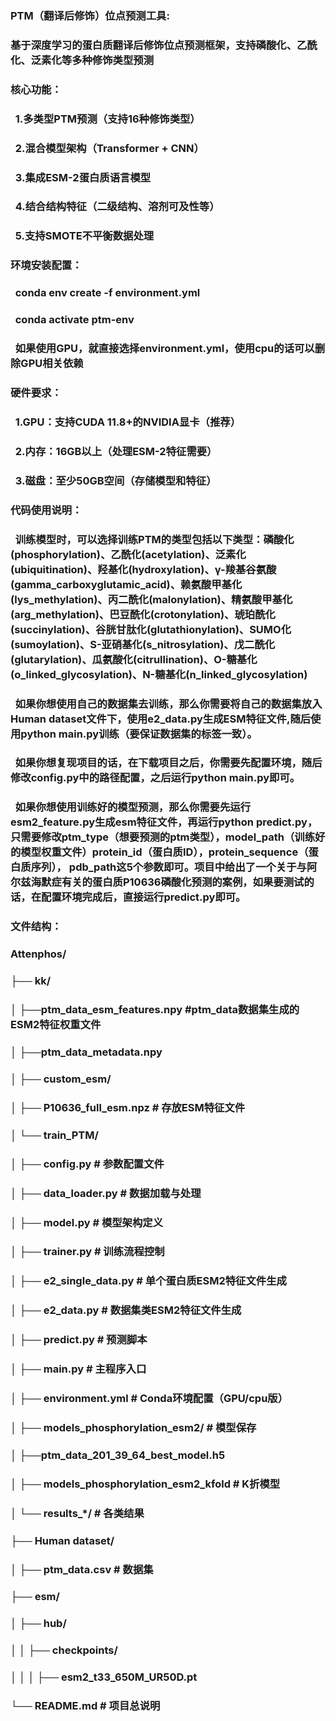 ### PTM（翻译后修饰）位点预测工具:

### 

### 基于深度学习的蛋白质翻译后修饰位点预测框架，支持磷酸化、乙酰化、泛素化等多种修饰类型预测

### 

### 核心功能：

###   1.多类型PTM预测（支持16种修饰类型）

###   2.混合模型架构（Transformer + CNN）

###   3.集成ESM-2蛋白质语言模型

###   4.结合结构特征（二级结构、溶剂可及性等）

###   5.支持SMOTE不平衡数据处理

### 

### 环境安装配置：

###   conda env create -f environment.yml

###   conda activate ptm-env

###   如果使用GPU，就直接选择environment.yml，使用cpu的话可以删除GPU相关依赖

### 

### 硬件要求：

###   1.GPU：支持CUDA 11.8+的NVIDIA显卡（推荐）

###   2.内存：16GB以上（处理ESM-2特征需要）

###   3.磁盘：至少50GB空间（存储模型和特征）

### 

### 代码使用说明：

### &nbsp; 训练模型时，可以选择训练PTM的类型包括以下类型：磷酸化(phosphorylation)、乙酰化(acetylation)、泛素化(ubiquitination)、羟基化(hydroxylation)、γ-羧基谷氨酸(gamma\_carboxyglutamic\_acid)、赖氨酸甲基化(lys\_methylation)、丙二酰化(malonylation)、精氨酸甲基化(arg\_methylation)、巴豆酰化(crotonylation)、琥珀酰化(succinylation)、谷胱甘肽化(glutathionylation)、SUMO化(sumoylation)、S-亚硝基化(s\_nitrosylation)、戊二酰化(glutarylation)、瓜氨酸化(citrullination)、O-糖基化(o\_linked\_glycosylation)、N-糖基化(n\_linked\_glycosylation)



### &nbsp; 如果你想使用自己的数据集去训练，那么你需要将自己的数据集放入Human dataset文件下，使用e2\_data.py生成ESM特征文件,随后使用python main.py训练（要保证数据集的标签一致）。

### &nbsp; 如果你想复现项目的话，在下载项目之后，你需要先配置环境，随后修改config.py中的路径配置，之后运行python main.py即可。

###   如果你想使用训练好的模型预测，那么你需要先运行esm2\_feature.py生成esm特征文件，再运行python predict.py，只需要修改ptm\_type（想要预测的ptm类型），model\_path（训练好的模型权重文件）protein\_id（蛋白质ID），protein\_sequence（蛋白质序列）， pdb\_path这5个参数即可。项目中给出了一个关于与阿尔兹海默症有关的蛋白质P10636磷酸化预测的案例，如果要测试的话，在配置环境完成后，直接运行predict.py即可。



### 文件结构：

### Attenphos/

### ├── kk/

### │   ├──ptm\_data\_esm\_features.npy   #ptm\_data数据集生成的ESM2特征权重文件

### │   ├──ptm\_data\_metadata.npy

### │   ├── custom\_esm/

### │       ├── P10636\_full\_esm.npz # 存放ESM特征文件

### │   └── train\_PTM/

### │       ├── config.py       # 参数配置文件

### │       ├── data\_loader.py     # 数据加载与处理

### │       ├── model.py         # 模型架构定义

### │       ├── trainer.py         # 训练流程控制

### │       ├── e2\_single\_data.py  # 单个蛋白质ESM2特征文件生成

### │       ├── e2\_data.py        #  数据集类ESM2特征文件生成

### │       ├── predict.py        # 预测脚本

### │       ├── main.py            # 主程序入口

### │       ├── environment.yml        # Conda环境配置（GPU/cpu版）

### │       ├── models\_phosphorylation\_esm2/      # 模型保存

### │               ├──ptm\_data\_201\_39\_64\_best\_model.h5

### │       ├── models\_phosphorylation\_esm2\_kfold # K折模型

### │       └── results\_\*/             # 各类结果

### ├── Human dataset/

### │   ├── ptm\_data.csv         # 数据集

### ├── esm/

### │   ├── hub/

### │   │   ├── checkpoints/

### │   │   │   ├── esm2\_t33\_650M\_UR50D.pt

### └── README.md                      # 项目总说明

